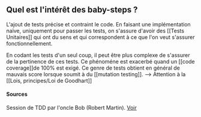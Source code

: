 ## Quel est l'intérêt des baby-steps ?
L'ajout de tests précise et contraint le code. En faisant une implémentation naïve, uniquement pour passer les tests, on s'assure d'avoir des [[Tests Unitaires]] qui ont du sens et qui correspondent à ce que l'on veut s'assurer fonctionnellement.

En codant les tests d'un seul coup, il peut être plus complexe de s'assurer de la pertinence de ces tests. Ce phénoméne est exacerbé quand un [[code coverage]]de 100% est exigé. Ce genre de tests obtient en général de mauvais score lorsque soumit à du [[mutation testing]].
--> Attention à la [[Lois, principes/Loi de Goodhart]]

#### Sources
Session de TDD par l'oncle Bob (Robert Martin). [Voir](https://youtu.be/58jGpV2Cg50?t=1300)
